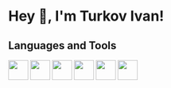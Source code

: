# Hey 👋, I'm Turkov Ivan!

## Languages and Tools

<img height="40" src="https://cdn.jsdelivr.net/gh/devicons/devicon@latest/icons/javascript/javascript-original.svg" />
<img height="40" src="https://cdn.jsdelivr.net/gh/devicons/devicon@latest/icons/html5/html5-original.svg" />
<img height="40" src="https://cdn.jsdelivr.net/gh/devicons/devicon@latest/icons/css3/css3-original.svg" />
<img height="40" src="https://cdn.jsdelivr.net/gh/devicons/devicon@latest/icons/sass/sass-original.svg" />
<img height="40" src="https://cdn.jsdelivr.net/gh/devicons/devicon@latest/icons/git/git-original.svg" />
<img height="40" src="https://cdn.jsdelivr.net/gh/devicons/devicon@latest/icons/github/github-original.svg" />

